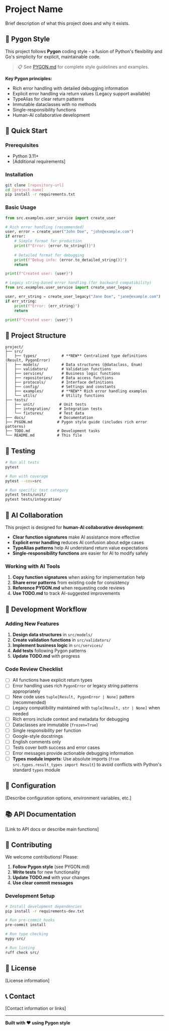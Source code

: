 # Project Name

Brief description of what this project does and why it exists.

## 🐍 Pygon Style

This project follows **Pygon** coding style - a fusion of Python's flexibility and Go's simplicity for explicit, maintainable code.

> 📋 See [PYGON.md](./PYGON.md) for complete style guidelines and examples.

**Key Pygon principles:**
- Rich error handling with detailed debugging information
- Explicit error handling via return values (Legacy support available)
- TypeAlias for clear return patterns  
- Immutable dataclasses with no methods
- Single-responsibility functions
- Human-AI collaborative development

## 🚀 Quick Start

### Prerequisites
- Python 3.11+
- [Additional requirements]

### Installation
```bash
git clone [repository-url]
cd [project-name]
pip install -r requirements.txt
```

### Basic Usage
```python
from src.examples.user_service import create_user

# Rich error handling (recommended)
user, error = create_user("John Doe", "john@example.com")
if error:
    # Simple format for production
    print(f"Error: {error.to_string()}")
    
    # Detailed format for debugging
    print(f"Debug info: {error.to_detailed_string()}")
    return

print(f"Created user: {user}")

# Legacy string-based error handling (for backward compatibility)
from src.examples.user_service import create_user_legacy

user, err_string = create_user_legacy("Jane Doe", "jane@example.com")
if err_string:
    print(f"Error: {err_string}")
    return

print(f"Created user: {user}")
```

## 📁 Project Structure

```
project/
├── src/
│   ├── types/           # **NEW** Centralized type definitions (Result, PygonError)
│   ├── models/          # Data structures (@dataclass, Enum)
│   ├── validators/      # Validation functions
│   ├── services/        # Business logic functions
│   ├── repositories/    # Data access functions
│   ├── protocols/       # Interface definitions
│   ├── config/          # Settings and constants
│   ├── examples/        # **NEW** Rich error handling examples
│   └── utils/           # Utility functions
├── tests/
│   ├── unit/           # Unit tests
│   ├── integration/    # Integration tests
│   └── fixtures/       # Test data
├── docs/               # Documentation
├── PYGON.md           # Pygon style guide (includes rich error patterns)
├── TODO.md            # Development tasks
└── README.md          # This file
```

## 🧪 Testing

```bash
# Run all tests
pytest

# Run with coverage
pytest --cov=src

# Run specific test category
pytest tests/unit/
pytest tests/integration/
```

## 🤖 AI Collaboration

This project is designed for **human-AI collaborative development**:

- **Clear function signatures** make AI assistance more effective
- **Explicit error handling** reduces AI confusion about edge cases
- **TypeAlias patterns** help AI understand return value expectations
- **Single-responsibility functions** are easier for AI to modify safely

### Working with AI Tools
1. **Copy function signatures** when asking for implementation help
2. **Share error patterns** from existing code for consistency
3. **Reference PYGON.md** when requesting code reviews
4. **Use TODO.md** to track AI-suggested improvements

## 📝 Development Workflow

### Adding New Features
1. **Design data structures** in `src/models/`
2. **Create validation functions** in `src/validators/`
3. **Implement business logic** in `src/services/`
4. **Add tests** following Pygon patterns
5. **Update TODO.md** with progress

### Code Review Checklist
- [ ] All functions have explicit return types
- [ ] Error handling uses rich `PygonError` or legacy string patterns appropriately
- [ ] New code uses `tuple[Result, PygonError | None]` pattern (recommended)
- [ ] Legacy compatibility maintained with `tuple[Result, str | None]` when needed
- [ ] Rich errors include context and metadata for debugging
- [ ] Dataclasses are immutable (`frozen=True`)
- [ ] Single responsibility per function
- [ ] Google-style docstrings
- [ ] English comments only
- [ ] Tests cover both success and error cases
- [ ] Error messages provide actionable debugging information
- [ ] **Types module imports**: Use absolute imports (`from src.types.result_types import Result`) to avoid conflicts with Python's standard `types` module

## 🔧 Configuration

[Describe configuration options, environment variables, etc.]

## 📚 API Documentation

[Link to API docs or describe main functions]

## 🤝 Contributing

We welcome contributions! Please:

1. **Follow Pygon style** (see PYGON.md)
2. **Write tests** for new functionality
3. **Update TODO.md** with your changes
4. **Use clear commit messages**

### Development Setup
```bash
# Install development dependencies
pip install -r requirements-dev.txt

# Run pre-commit hooks
pre-commit install

# Run type checking
mypy src/

# Run linting
ruff check src/
```

## 📄 License

[License information]

## 📞 Contact

[Contact information or links]

---

**Built with ❤️ using Pygon style**
